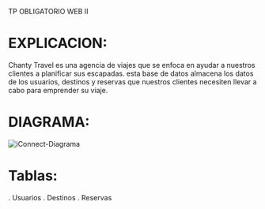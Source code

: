 TP OBLIGATORIO WEB II

# EXPLICACION:

Chanty Travel es una agencia de viajes que se enfoca en ayudar a nuestros clientes a planificar sus escapadas.
esta base de datos almacena los datos de los usuarios, destinos y reservas que nuestros clientes necesiten llevar a cabo para emprender su viaje.

# DIAGRAMA:
![iConnect-Diagrama](https://github.com/juanchantiri/Chanty-Travel/blob/main/diagrama%20de%20base%20de%20datos.png](https://github.com/juanchantiri/Chanty-Travel/blob/main/diagrama%20de%20tablas.png))

# Tablas:
. Usuarios
. Destinos 
. Reservas

